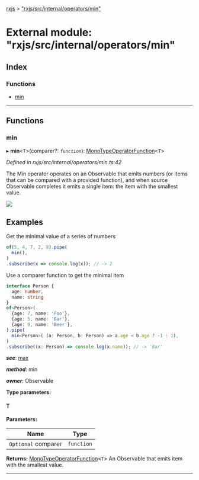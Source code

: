 [rxjs](../README.md) > ["rxjs/src/internal/operators/min"](../modules/_rxjs_src_internal_operators_min_.md)

# External module: "rxjs/src/internal/operators/min"

## Index

### Functions

* [min](_rxjs_src_internal_operators_min_.md#min)

---

## Functions

<a id="min"></a>

###  min

▸ **min**<`T`>(comparer?: *`function`*): [MonoTypeOperatorFunction](../interfaces/_rxjs_src_internal_types_.monotypeoperatorfunction.md)<`T`>

*Defined in rxjs/src/internal/operators/min.ts:42*

The Min operator operates on an Observable that emits numbers (or items that can be compared with a provided function), and when source Observable completes it emits a single item: the item with the smallest value.

![](min.png)

Examples
--------

Get the minimal value of a series of numbers

```javascript
of(5, 4, 7, 2, 8).pipe(
  min(),
)
.subscribe(x => console.log(x)); // -> 2
```

Use a comparer function to get the minimal item

```typescript
interface Person {
  age: number,
  name: string
}
of<Person>(
  {age: 7, name: 'Foo'},
  {age: 5, name: 'Bar'},
  {age: 9, name: 'Beer'},
).pipe(
  min<Person>( (a: Person, b: Person) => a.age < b.age ? -1 : 1),
)
.subscribe((x: Person) => console.log(x.name)); // -> 'Bar'
```

*__see__*: [max](_rxjs_src_internal_operators_max_.md#max)

*__method__*: min

*__owner__*: Observable

**Type parameters:**

#### T 
**Parameters:**

| Name | Type |
| ------ | ------ |
| `Optional` comparer | `function` |

**Returns:** [MonoTypeOperatorFunction](../interfaces/_rxjs_src_internal_types_.monotypeoperatorfunction.md)<`T`>
An Observable that emits item with the smallest value.

___

